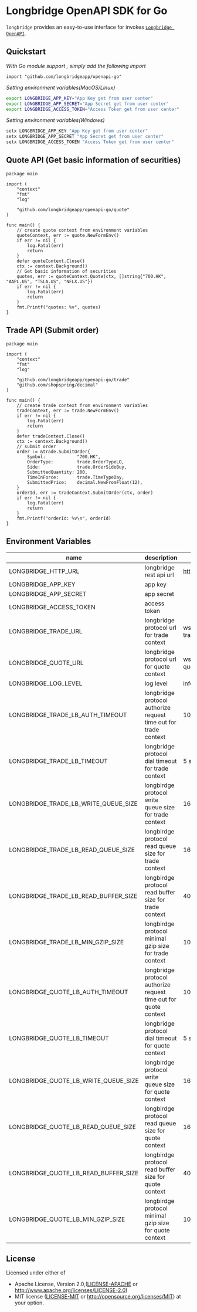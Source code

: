 # Longbridge OpenAPI SDK for Go

`longbridge` provides an easy-to-use interface for invokes [`Longbridge OpenAPI`](https://open.longbridgeapp.com/en/).

## Quickstart

_With Go module support , simply add the following import_

```golang
import "github.com/longbridgeapp/openapi-go"
```

_Setting environment variables(MacOS/Linux)_

```bash
export LONGBRIDGE_APP_KEY="App Key get from user center"
export LONGBRIDGE_APP_SECRET="App Secret get from user center"
export LONGBRIDGE_ACCESS_TOKEN="Access Token get from user center"
```

_Setting environment variables(Windows)_

```powershell
setx LONGBRIDGE_APP_KEY "App Key get from user center"
setx LONGBRIDGE_APP_SECRET "App Secret get from user center"
setx LONGBRIDGE_ACCESS_TOKEN "Access Token get from user center"
```

## Quote API (Get basic information of securities)

```golang
package main

import (
	"context"
	"fmt"
	"log"

	"github.com/longbridgeapp/openapi-go/quote"
)

func main() {
	// create quote context from environment variables
	quoteContext, err := quote.NewFormEnv()
	if err != nil {
		log.Fatal(err)
		return
	}
	defer quoteContext.Close()
	ctx := context.Background()
	// Get basic information of securities
	quotes, err := quoteContext.Quote(ctx, []string{"700.HK", "AAPL.US", "TSLA.US", "NFLX.US"})
	if err != nil {
		log.Fatal(err)
		return
	}
	fmt.Printf("quotes: %v", quotes)
}
```

## Trade API (Submit order)

```golang
package main

import (
	"context"
	"fmt"
	"log"

	"github.com/longbridgeapp/openapi-go/trade"
	"github.com/shopspring/decimal"
)

func main() {
	// create trade context from environment variables
	tradeContext, err := trade.NewFormEnv()
	if err != nil {
		log.Fatal(err)
		return
	}
	defer tradeContext.Close()
	ctx := context.Background()
	// submit order
	order := &trade.SubmitOrder{
		Symbol:            "700.HK",
		OrderType:         trade.OrderTypeLO,
		Side:              trade.OrderSideBuy,
		SubmittedQuantity: 200,
		TimeInForce:       trade.TimeTypeDay,
		SubmittedPrice:    decimal.NewFromFloat(12),
	}
	orderId, err := tradeContext.SubmitOrder(ctx, order)
	if err != nil {
		log.Fatal(err)
		return
	}
	fmt.Printf("orderId: %v\n", orderId)
}
```

## Environment Variables

| name                                 | description                                                      | default value                            | example |
|--------------------------------------|------------------------------------------------------------------|------------------------------------------|---------|
| LONGBRIDGE_HTTP_URL                  | longbridge rest api url                                          | https://openapi.longbridgeapp.com        |         |
| LONGBRIDGE_APP_KEY                   | app key                                                          |                                          |         |
| LONGBRIDGE_APP_SECRET                | app secret                                                       |                                          |         |
| LONGBRIDGE_ACCESS_TOKEN              | access token                                                     |                                          |         |
| LONGBRIDGE_TRADE_URL                 | longbridge protocol url for trade context                        | wss://openapi-trade.longbridgeapp.com/v2 |         |
| LONGBRIDGE_QUOTE_URL                 | longbridge protocol url for quote context                        | wss://openapi-quote.longbridgeapp.com/v2 |         |
| LONGBRIDGE_LOG_LEVEL                 | log level                                                        | info                                     |         |
| LONGBRIDGE_TRADE_LB_AUTH_TIMEOUT     | longbridge protocol authorize request time out for trade context | 10 second                                | 10s     |
| LONGBRIDGE_TRADE_LB_TIMEOUT          | longbridge protocol dial timeout for trade context               | 5 second                                 | 6s      |
| LONGBRIDGE_TRADE_LB_WRITE_QUEUE_SIZE | longbirdge protocol write queue size for trade context           | 16                                       |         |
| LONGBRIDGE_TRADE_LB_READ_QUEUE_SIZE  | longbirdge protocol read queue size for trade context            | 16                                       |         |
| LONGBRIDGE_TRADE_LB_READ_BUFFER_SIZE | longbirdge protocol read buffer size for trade context           | 4096                                     |         |
| LONGBRIDGE_TRADE_LB_MIN_GZIP_SIZE    | longbirdge protocol minimal gzip size for trade context          | 1024                                     |         |
| LONGBRIDGE_QUOTE_LB_AUTH_TIMEOUT     | longbridge protocol authorize request time out for quote context | 10 second                                | 10s     |
| LONGBRIDGE_QUOTE_LB_TIMEOUT          | longbridge protocol dial timeout for quote context               | 5 second                                 | 6s      |
| LONGBRIDGE_QUOTE_LB_WRITE_QUEUE_SIZE | longbirdge protocol write queue size for quote context           | 16                                       |         |
| LONGBRIDGE_QUOTE_LB_READ_QUEUE_SIZE  | longbirdge protocol read queue size for quote context            | 16                                       |         |
| LONGBRIDGE_QUOTE_LB_READ_BUFFER_SIZE | longbirdge protocol read buffer size for quote context           | 4096                                     |         |
| LONGBRIDGE_QUOTE_LB_MIN_GZIP_SIZE    | longbirdge protocol minimal gzip size for quote context          | 1024                                     |         |

## License

Licensed under either of

* Apache License, Version 2.0,([LICENSE-APACHE](./LICENSE-APACHE) or http://www.apache.org/licenses/LICENSE-2.0)
* MIT license ([LICENSE-MIT](./LICENSE-MIT) or http://opensource.org/licenses/MIT) at your option.
